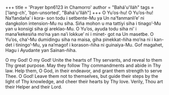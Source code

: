 +++
title = 'Prayer bpn6123 in Chamorro'
author = "Bahá'u'lláh"
tags = ['lang-ch', 'bpn-unsorted', "Bahá'u'lláh"]
+++
O Yu’os-hu! O Yu’os-hu! Na’fandaña’ i kora- son todu i setbente-Mu ya Un na’fanmanli’e’ ni dangkolon intension-Mu nu siha. Siña mohon u ma tattiyi siha i tinago’-Mu yan u konsigi siha gi areklao-Mu. O Yu’os, ayuda todu siha ni’ i mana’kekesiña mo’na yan na’i lokkue’ ni i minet- got na Un masetbe. O Yu’os, cha’-Mu dumidingu siha na maisa, giha pinekkat-ñiha mo’na ni i kan- det i tiningo’-Mu, ya na’magof i korason-ñiha ni guinaiya-Mu. Gof magahet, Hagu i Ayudante yan Sainan-ñiha.

O my God! O my God! Unite the hearts of Thy servants, and reveal to them Thy great purpose. May they follow Thy commandments and abide in Thy law. Help them, O God, in their endeavor, and grant them strength to serve Thee. O God! Leave them not to themselves, but guide their steps by the light of Thy knowledge, and cheer their hearts by Thy love. Verily, Thou art their Helper and their Lord.
